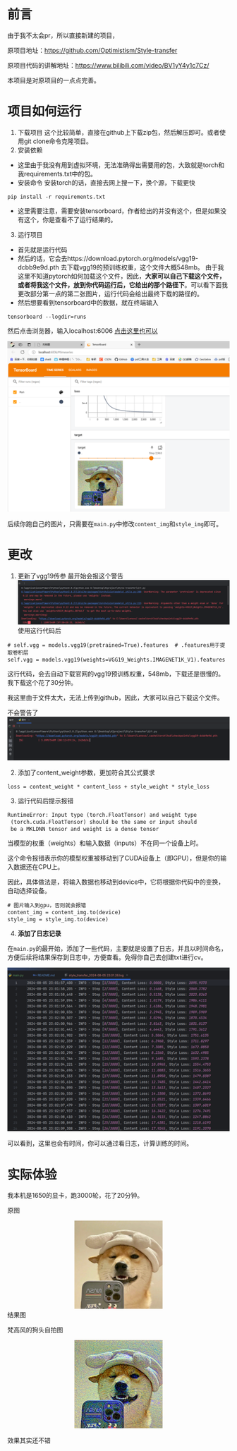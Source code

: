 # 前言
由于我不太会pr，所以直接新建的项目，

原项目地址：https://github.com/Optimistism/Style-transfer

原项目代码的讲解地址：https://www.bilibili.com/video/BV1yY4y1c7Cz/

本项目是对原项目的一点点完善。

# 项目如何运行
1. 下载项目
这个比较简单，直接在github上下载zip包，然后解压即可。或者使用git clone命令克隆项目。
2. 安装依赖
- 这里由于我没有用到虚拟环境，无法准确得出需要用的包，大致就是torch和我requirements.txt中的包。
- 安装命令
安装torch的话，直接去网上搜一下，换个源，下载更快
```shell
pip install -r requirements.txt
```

- 这里需要注意，需要安装tensorboard，作者给出的并没有这个，但是如果没有这个，你是查看不了运行结果的。
3. 运行项目
- 首先就是运行代码
- 然后的话，它会去https://download.pytorch.org/models/vgg19-dcbb9e9d.pth   去下载vgg19的预训练权重，这个文件大概548mb。
由于我这里不知道pytorch如何加载这个文件，因此，**大家可以自己下载这个文件，或者将我这个文件，放到你代码运行后，它给出的那个路径下**。可以看下面我更改部分第一点的第二张图片，运行代码会给出最终下载的路径的。
- 然后想要看到tensorboard中的数据，就在终端输入
```shell
tensorboard --logdir=runs
```
然后点击浏览器，输入localhost:6006
[点击这里也可以](http://localhost:6006/)

![img.png](./讲解图/img.png)

后续你跑自己的图片，只需要在`main.py`中修改`content_img`和`style_img`即可。
# 更改
1. 更新了vgg19传参
最开始会报这个警告
![1](./讲解图/vgg19更新.png)
使用这行代码后
```shell
# self.vgg = models.vgg19(pretrained=True).features  # .features用于提取卷积层
self.vgg = models.vgg19(weights=VGG19_Weights.IMAGENET1K_V1).features
```
这行代码，会去自动下载官网的vgg19预训练权重，548mb，下载还是很慢的。我下载这个花了30分钟。

我这里由于文件太大，无法上传到github，因此，大家可以自己下载这个文件。

不会警告了
![1](./讲解图/Snipaste_2024-08-04_08-01-13.png)

2. 添加了content_weight参数，更加符合其公式要求
```shell
loss = content_weight * content_loss + style_weight * style_loss
```

3. 运行代码后提示报错
```shell
RuntimeError: Input type (torch.FloatTensor) and weight type
 (torch.cuda.FloatTensor) should be the same or input should 
 be a MKLDNN tensor and weight is a dense tensor
```
当模型的权重（weights）和输入数据（inputs）不在同一个设备上时。

这个命令报错表示你的模型权重被移动到了CUDA设备上（即GPU），但是你的输入数据还在CPU上。

因此，具体做法是，将输入数据也移动到device中，它将根据你代码中的变换，自动选择设备。
```shell
# 图片输入到gpu，否则就会报错
content_img = content_img.to(device)
style_img = style_img.to(device)
```
4. **添加了日志记录**

在`main.py`的最开始，添加了一些代码，主要就是设置了日志，并且以时间命名，方便后续将结果保存到日志中，方便查看。免得你自己去创建txt进行cv。

![img.png](./讲解图/img6.png)

可以看到，这里也会有时间，你可以通过看日志，计算训练的时间。
# 实际体验

我本机是1650的显卡，跑3000轮，花了20分钟。

原图

<div style="text-align:center">
    <img src="./images/content_img.jpg" alt="1" width="200" height="200">
</div>
结果图

梵高风的狗头自拍图
<div style="text-align:center">
    <img src="./result/step2999.png" alt="1" width="200" height="200">
</div>

效果其实还不错

